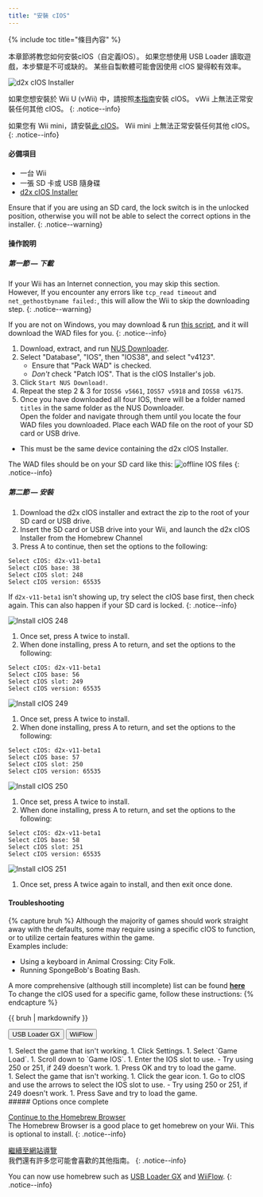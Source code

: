 ```yaml
---
title: "安裝 cIOS"
---
```


{% include toc title="條目內容" %}

本章節將教您如何安裝cIOS（自定義IOS）。 如果您想使用 USB Loader 讀取遊戲，本步驟是不可或缺的。 某些自製軟體可能會因使用 cIOS 變得較有效率。

![d2x cIOS Installer](/images/cios/cIOS.png)

如果您想安裝於 Wii U (vWii) 中，請按照[本指南](https://wiiu.hacks.guide/#/vwii-modding)安裝 cIOS。 vWii 上無法正常安裝任何其他 cIOS。
{: .notice--info}

如果您有 Wii mini，請安裝[此 cIOS](cios-mini)。 Wii mini 上無法正常安裝任何其他 cIOS。
{: .notice--info}

#### 必備項目

- 一台 Wii
- 一張 SD 卡或 USB 隨身碟
- [d2x cIOS Installer](https://hbb1.oscwii.org/hbb/d2x-cios-installer/d2x-cios-installer.zip)

Ensure that if you are using an SD card, the lock switch is in the unlocked position, otherwise you will not be able to select the correct options in the installer.
{: .notice--warning}

#### 操作說明

##### 第一節 — 下載

If your Wii has an Internet connection, you may skip this section. <br/> However, If you encounter any errors like `tcp_read timeout` and `net_gethostbyname failed:`, this will allow the Wii to skip the downloading step.
{: .notice--warning}

If you are not on Windows, you may download & run [this script](/assets/files/d2x_offline_ios.sh), and it will download the WAD files for you.
{: .notice--info}

1. Download, extract, and run [NUS Downloader](https://github.com/WiiDatabase/nusdownloader/releases/latest/download/NUSD-Mod-NUS-Fix.zip).
1. Select "Database", "IOS", then "IOS38", and select "v4123".
   - Ensure that "Pack WAD" is checked.
   - *Don't* check "Patch IOS". That is the cIOS Installer's job.
1. Click `Start NUS Download!`.
1. Repeat the step 2 & 3 for `IOS56 v5661`, `IOS57 v5918` and `IOS58 v6175`.
1. Once you have downloaded all four IOS, there will be a folder named `titles` in the same folder as the NUS Downloader. <br/> Open the folder and navigate through them until you locate the four WAD files you downloaded. Place each WAD file on the root of your SD card or USB drive.
  - This must be the same device containing the d2x cIOS Installer.

The WAD files should be on your SD card like this: ![offline IOS files](/images/cios/d2x_offline_ios.png)
{: .notice--info}
##### 第二節 — 安裝

1. Download the d2x cIOS installer and extract the zip to the root of your SD card or USB drive.
1. Insert the SD card or USB drive into your Wii, and launch the d2x cIOS Installer from the Homebrew Channel
1. Press A to continue, then set the options to the following:

```
Select cIOS: d2x-v11-beta1
Select cIOS base: 38
Select cIOS slot: 248
Select cIOS version: 65535
```

If `d2x-v11-beta1` isn't showing up, try select the cIOS base first, then check again. This can also happen if your SD card is locked.
{: .notice--info}

![Install cIOS 248](/images/cios/d2x_v11_248.png)

1. Once set, press A twice to install.
1. When done installing, press A to return, and set the options to the following:

```
Select cIOS: d2x-v11-beta1
Select cIOS base: 56
Select cIOS slot: 249
Select cIOS version: 65535
```

![Install cIOS 249](/images/cios/d2x_v11_249.png)

1. Once set, press A twice to install.
1. When done installing, press A to return, and set the options to the following:

```
Select cIOS: d2x-v11-beta1
Select cIOS base: 57
Select cIOS slot: 250
Select cIOS version: 65535
```

![Install cIOS 250](/images/cios/d2x_v11_250.png)

1. Once set, press A twice to install.
1. When done installing, press A to return, and set the options to the following:

```
Select cIOS: d2x-v11-beta1
Select cIOS base: 58
Select cIOS slot: 251
Select cIOS version: 65535
```

![Install cIOS 251](/images/cios/d2x_v11_251.png)

1. Once set, press A twice again to install, and then exit once done.

#### Troubleshooting

{% capture bruh %}
Although the majority of games should work straight away with the defaults, some may require using a specific cIOS to function, or to utilize certain features within the game.<br> Examples include:

- Using a keyboard in Animal Crossing: City Folk.
- Running SpongeBob's Boating Bash.

A more comprehensive (although still incomplete) list can be found [**here**](https://wiki.gbatemp.net/wiki/Wii_cIOS_base_Compatibility_List)<br> To change the cIOS used for a specific game, follow these instructions:
{% endcapture %}

<div class="notice--warning">{{ bruh | markdownify }}</div>

<button class="tablinks btn btn--large btn--primary" id="defaultOpen" onclick="openTab(event, 'usbloadergx')">USB Loader GX</button>
<button class="tablinks btn btn--large btn--info" onclick="openTab(event, 'wiiflow')">WiiFlow</button>

<div id="usbloadergx" class="blanktabcontent" markdown="1">
1. Select the game that isn't working.
1. Click Settings.
1. Select `Game Load`.
1. Scroll down to `Game IOS`.
1. Enter the IOS slot to use.
    - Try using 250 or 251, if 249 doesn't work.
1. Press OK and try to load the game.
</div>
<div id="wiiflow" class="blanktabcontent" markdown="1">
1. Select the game that isn't working.
1. Click the gear icon.
1. Go to cIOS and use the arrows to select the IOS slot to use.
    - Try using 250 or 251, if 249 doesn't work.
1. Press Save and try to load the game.
</div>
##### Options once complete

[Continue to the Homebrew Browser](hbb)<br> The Homebrew Browser is a good place to get homebrew on your Wii. This is optional to install.
{: .notice--info}

[繼續至網站導覽](site-navigation)<br> 我們還有許多您可能會喜歡的其他指南。
{: .notice--info}

You can now use homebrew such as [USB Loader GX](usbloadergx) and [WiiFlow](wiiflow).
{: .notice--info}

<script>
    let tabcontent = document.getElementsByClassName("blanktabcontent");
    let tablinks = document.getElementsByClassName("tablinks");

    function openTab(evt, tabName) {
        let element;

        for (element of tabcontent) {
            element.style.display = "none";
        }

        for (element of tablinks) {
            element.className = element.className.replace("btn--primary", "btn--info");
            if (!element.className.includes('btn--info'))
                element.className += " btn--info";
        }

        document.getElementById(tabName).style.display = "block";
        evt.currentTarget.className = evt.currentTarget.className.replace("btn--info", "btn--primary");
    }

    // Get the element with id="defaultOpen" and click on it
    document.getElementById("defaultOpen").click();
</script>
